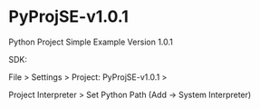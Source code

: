 # PyProjSE-v1.0.1
Python Project Simple Example Version 1.0.1


SDK:

File > Settings > Project: PyProjSE-v1.0.1 >

Project Interpreter >  Set Python Path (Add -> System Interpreter)